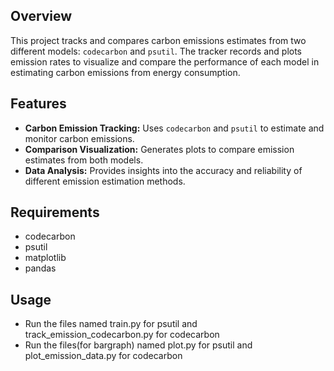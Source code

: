 ## Overview

This project tracks and compares carbon emissions estimates from two different models: `codecarbon` and `psutil`. The tracker records and plots emission rates to visualize and compare the performance of each model in estimating carbon emissions from energy consumption.

## Features

- **Carbon Emission Tracking:** Uses `codecarbon` and `psutil` to estimate and monitor carbon emissions.
- **Comparison Visualization:** Generates plots to compare emission estimates from both models.
- **Data Analysis:** Provides insights into the accuracy and reliability of different emission estimation methods.


## Requirements

- codecarbon
- psutil
- matplotlib
- pandas

## Usage

- Run the files named train.py for psutil and track_emission_codecarbon.py for codecarbon 
- Run the files(for bargraph) named plot.py for psutil and plot_emission_data.py for codecarbon
